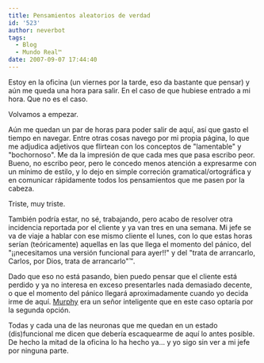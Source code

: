 ```yaml
---
title: Pensamientos aleatorios de verdad
id: '523'
author: neverbot
tags:
  - Blog
  - Mundo Real™
date: 2007-09-07 17:44:40
---
```


Estoy en la oficina (un viernes por la tarde, eso da bastante que pensar) y aún me queda una hora para salir. En el caso de que hubiese entrado a mi hora. Que no es el caso.

Volvamos a empezar.

Aún me quedan un par de horas para poder salir de aquí, así que gasto el tiempo en navegar. Entre otras cosas navego por mi propia página, lo que me adjudica adjetivos que flirtean con los conceptos de "lamentable" y "bochornoso". Me da la impresión de que cada mes que pasa escribo peor. Bueno, no escribo peor, pero le concedo menos atención a expresarme con un mínimo de estilo, y lo dejo en simple correción gramatical/ortográfica y en comunicar rápidamente todos los pensamientos que me pasen por la cabeza.

Triste, muy triste.

También podría estar, no sé, trabajando, pero acabo de resolver otra incidencia reportada por el cliente y ya van tres en una semana. Mi jefe se va de viaje a hablar con ese mismo cliente el lunes, con lo que estas horas serían (teóricamente) aquellas en las que llega el momento del pánico, del "¡¡necesitamos una versión funcional para ayer!!" y del "trata de arrancarlo, Carlos, por Dios, trata de arrancarlo"™.

Dado que eso no está pasando, bien puedo pensar que el cliente está perdido y ya no interesa en exceso presentarles nada demasiado decente, o que el momento del pánico llegará aproximadamente cuando yo decida irme de aquí. [Murphy](http://en.wikipedia.org/wiki/Murphy%27s_law) era un señor inteligente que en este caso optaría por la segunda opción.

Todas y cada una de las neuronas que me quedan en un estado (dis)funcional me dicen que debería escaquearme de aquí lo antes posible. De hecho la mitad de la oficina lo ha hecho ya... y yo sigo sin ver a mi jefe por ninguna parte.